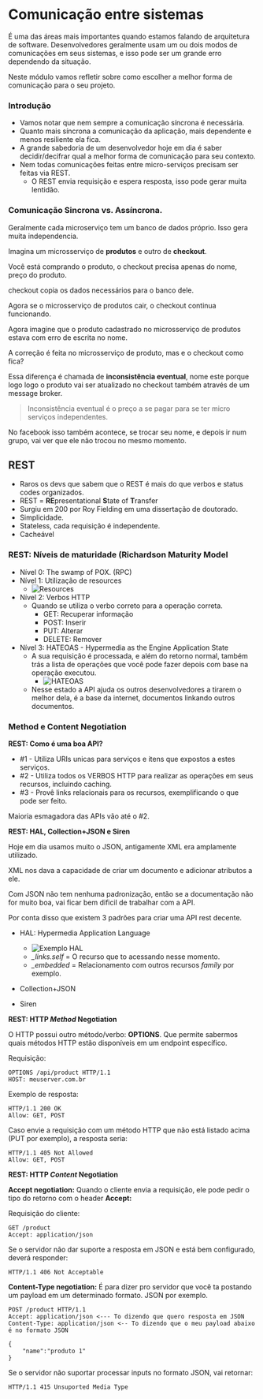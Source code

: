 # Comunicação entre sistemas

É uma das áreas mais importantes quando estamos falando de arquitetura de software. Desenvolvedores geralmente usam um ou dois modos de comunicações em seus sistemas, e isso pode ser um grande erro dependendo da situação.

Neste módulo vamos refletir sobre como escolher a melhor forma de comunicação para o seu projeto.

### Introdução

- Vamos notar que nem sempre a comunicação síncrona é necessária.
- Quanto mais síncrona a comunicação da aplicação, mais dependente e menos resiliente ela fica.
- A grande sabedoria de um desenvolvedor hoje em dia é saber decidir/decifrar qual a melhor forma de comunicação para seu contexto.
- Nem todas comunicações feitas entre micro-serviços precisam ser feitas via REST.
    - O REST envia requisição e espera resposta, isso pode gerar muita lentidão.


### Comunicação Sincrona vs. Assíncrona.

Geralmente cada microserviço tem um banco de dados próprio. Isso gera muita independencia.

Imagina um microsserviço de **produtos** e outro de **checkout**.

Você está comprando o produto, o checkout precisa apenas do nome, preço do produto.

checkout copia os dados necessários para o banco dele.

Agora se o microsserviço de produtos cair, o checkout continua funcionando.

Agora imagine que o produto cadastrado no microsserviço de produtos estava com erro de escrita no nome.

A correção é feita no microsserviço de produto, mas e o checkout como fica?

Essa diferença é chamada de **inconsistência eventual**, nome este porque logo logo o produto vai ser atualizado no checkout também através de um message broker.

> Inconsistência eventual é o preço a se pagar para se ter micro serviços independentes.

No facebook isso também acontece, se trocar seu nome, e depois ir num grupo, vai ver que ele não trocou no mesmo momento.



## REST

- Raros os devs que sabem que o REST é mais do que verbos e status codes organizados.
- REST = **RE**presentational **S**tate of **T**ransfer
- Surgiu em 200 por Roy Fielding em uma dissertação de doutorado.
- Simplicidade.
- Stateless, cada requisição é independente.
- Cacheável


### REST: Níveis de maturidade (Richardson Maturity Model

- Nível 0: The swamp of POX. (RPC)
- Nível 1: Utilização de resources
    - ![Resources](https://i.imgur.com/gcMy4qi.png)
- Nível 2: Verbos HTTP
    - Quando se utiliza o verbo correto para a operação correta.
        - GET: Recuperar informação
        - POST: Inserir
        - PUT: Alterar
        - DELETE: Remover
- Nível 3: HATEOAS - Hypermedia as the Engine Application State
    - A sua requisição é processada, e além do retorno normal, também trás a lista de operações que você pode fazer depois com base na operação executou.
        - ![HATEOAS](https://i.imgur.com/zaAPbVF.png)
    - Nesse estado a API ajuda os outros desenvolvedores a tirarem o melhor dela, é a base da internet, documentos linkando outros documentos.

### Method e Content Negotiation

**REST: Como é uma boa API?**

- #1 - Utiliza URIs unicas para serviços e itens que expostos a estes serviços.
- #2 - Utiliza todos os VERBOS HTTP para realizar as operações em seus recursos, incluindo caching.
- #3 - Provê links relacionais para os recursos, exemplificando o que pode ser feito.

Maioria esmagadora das APIs vão até o #2.

**REST: HAL, Collection+JSON e Siren**

Hoje em dia usamos muito o JSON, antigamente XML era amplamente utilizado.

XML nos dava a capacidade de criar um documento e adicionar atributos a ele.

Com JSON não tem nenhuma padronização, então se a documentação não for muito boa, vai ficar bem dificil de trabalhar com a API.

Por conta disso que existem 3 padrões para criar uma API rest decente.

- HAL: Hypermedia Application Language
    - ![Exemplo HAL](https://i.imgur.com/uR6SJsy.png)
    - *_links.self* = O recurso que to acessando nesse momento. 
    - *_embedded* = Relacionamento com outros recursos *family* por exemplo.
- Collection+JSON

- Siren


**REST: HTTP *Method* Negotiation**

O HTTP possui outro método/verbo: **OPTIONS**. Que permite sabermos quais métodos HTTP estão disponíveis em um endpoint específico.

Requisição:

```
OPTIONS /api/product HTTP/1.1
HOST: meuserver.com.br
``` 

Exemplo de resposta:

```
HTTP/1.1 200 OK
Allow: GET, POST
``` 

Caso envie a requisição com um método HTTP que não está listado acima (PUT por exemplo), a resposta seria:

```
HTTP/1.1 405 Not Allowed
Allow: GET, POST
``` 

**REST: HTTP *Content* Negotiation**

**Accept negotiation:** Quando o cliente envia a requisição, ele pode pedir o tipo do retorno com o header **Accept:**

Requisição do cliente:

```
GET /product
Accept: application/json
```

Se o servidor não dar suporte a resposta em JSON e está bem configurado, deverá responder:

```
HTTP/1.1 406 Not Acceptable
```


**Content-Type negotiation:** É para dizer pro servidor que você ta postando um payload em um determinado formato. JSON por exemplo.

```
POST /product HTTP/1.1
Accept: application/json <--- To dizendo que quero resposta em JSON
Content-Type: application/json <-- To dizendo que o meu payload abaixo é no formato JSON

{
    "name":"produto 1"
}
```

Se o servidor não suportar processar inputs no formato JSON, vai retornar:

```
HTTP/1.1 415 Unsuported Media Type
```